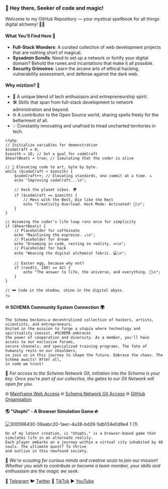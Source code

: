 ### 👋 Hey there, Seeker of code and magic!  
Welcome to my GitHub Repository — your mystical spellbook for all things digital alchemy! 📜✨

#### What You'll Find Here 🔮
- **Full-Stack Wonders**: A curated collection of web development projects that are nothing short of magical.
- **Sysadmin Scrolls**: Need to set up a network or fortify your digital domain? Behold the runes and incantations that make it all possible.
- **Security Grimoires**: Learn the arcane arts of ethical hacking, vulnerability assessment, and defense against the dark web.

#### Why miztizm? 🤔
- 🌌 A unique blend of tech enthusiasm and entrepreneurship spirit.
- 🛠️ Skills that span from full-stack development to network administration and beyond.
- 🌐 A contributor to the Open Source world, sharing spells freely for the betterment of all.
- 💡 Constantly innovating and unafraid to tread uncharted territories in tech.


```
<?php
// Initialize variables for demonstration
$codeCraft = 0;
$zenith = 10; // Set a goal for codeCraft
$heartBeats = true; // Simulating that the coder is alive

// 🚀 Elevating code to art, byte by byte.
while ($codeCraft < $zenith) {
    $codeCraft++; // Elevating standards, one commit at a time. 🔝
    echo "Improving codeCraft...\n";

    // Hack the planet vibes. 🌍
    if ($codeCraft == $zenith) {
        // Mess with the Best, Die like the Rest
        echo "Creativity Overload. Hack Mode: Activated! 🌌\n";
    }
}

// Assuming the coder's life loop runs once for simplicity
if ($heartBeats) {
    // Placeholder for caffeinate
    echo "Mainlining the espresso. ☕\n";
    // Placeholder for dream
    echo "Dreaming in code, resting in reality. 💤\n";
    // Placeholder for hack
    echo "Weaving the digital alchemist fabric. 💻\n";

    // Easter egg, because why not?
    if (rand(1, 100) == 42) {
        echo "The answer to life, the universe, and everything. 🌌\n";
    }
}

// 🕶️ Code in the shadow, shine in the digital abyss.
?>
```

#### ♾ SCHEMA Community System Connection 🌍
    The Schema beckons—a decentralized collective of hackers, artists, scientists, and entrepreneurs. 
    United in the mission to forge a utopia where technology and spirituality coexist, #SCHEMA embraces
    the power of cooperation and diversity. As a member, you'll have access to our exclusive forums, 
    secure channels, and specialized training programs. The fate of humanity rests on our shoulders, 
    so join us in this journey to shape the future. Embrace the chaos. The Schema awaits! After all, 
    in code we trust! 

🌟 _For access to the Schema Network Git, initiation into the Schema is your key. Once you're part of our collective, the gates to our Git Network will open for you._

🌐 [Mainframe Web Access](https://schema.cx)
🌐 [Schema Network Git Access](https://git.schema.cx)
🌐 [GitHub Organisation](https://github.com/sch8ma)

#### 🌎 "Utophi" - A Browser Simulation Game 🔥
![300596430-39aabc20-1aec-4a38-bd28-5db134e0d9e4 1  (1)](https://github.com/miztizm/miztizm/assets/617020/bca6a2e7-799c-4f8e-9a15-1a06522eb2fb)

    On of my latest creation, is "Utophi," is a browser-based game that simulates life in an alternate reality.
    Each player embarks on a journey within a virtual city inhabited by 40 souls. The ultimate quest? To thrive
    and outlive in this newfound society.

🌟 _We're scouting for curious minds and creative souls to join our mission! Whether you wish to contribute or become a team member, your skills and enthusiasm are the magic we seek._

📮 [Telegram](https://t.me/subdose)
🐦 [Twitter](https://twitter.com/miztizm)
🎵 [TikTok](https://www.tiktok.com/@miztizm)
▶️ [YouTube](https://www.youtube.com/miztizmo)

